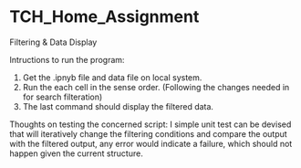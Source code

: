 # TCH_Home_Assignment
Filtering &amp; Data Display


Intructions to run the program: 
1. Get the .ipnyb file and data file on local system. 
2. Run the each cell in the sense order. (Following the changes needed in for search filteration)
3. The last command should display the filtered data. 


Thoughts on testing the concerned script:
I simple unit test can be devised that will iteratively change the filtering conditions and compare the output with the filtered output, any error would indicate a failure, which should not happen given the current structure. 

